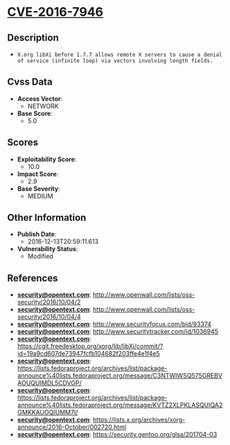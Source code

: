 
# [CVE-2016-7946](http://www.openwall.com/lists/oss-security/2016/10/04/2)

## Description

- `X.org libXi before 1.7.7 allows remote X servers to cause a denial of service (infinite loop) via vectors involving length fields.`

## Cvss Data

- **Access Vector**:
  - NETWORK
- **Base Score**:
  - 5.0

## Scores

- **Exploitability Score**:
  - 10.0
- **Impact Score**:
  - 2.9
- **Base Severity**:
  - MEDIUM

## Other Information

- **Publish Date**:
  - 2016-12-13T20:59:11.613
- **Vulnerability Status**:
  - Modified

## References

- **security@opentext.com**: http://www.openwall.com/lists/oss-security/2016/10/04/2
- **security@opentext.com**: http://www.openwall.com/lists/oss-security/2016/10/04/4
- **security@opentext.com**: http://www.securityfocus.com/bid/93374
- **security@opentext.com**: http://www.securitytracker.com/id/1036945
- **security@opentext.com**: https://cgit.freedesktop.org/xorg/lib/libXi/commit/?id=19a9cd607de73947fcfb104682f203ffe4e1f4e5
- **security@opentext.com**: https://lists.fedoraproject.org/archives/list/package-announce%40lists.fedoraproject.org/message/C3NTWIWSQ575GREBVAOUQUIMDL5CDVGP/
- **security@opentext.com**: https://lists.fedoraproject.org/archives/list/package-announce%40lists.fedoraproject.org/message/KVTZ2XLPKLASQUIQA2GMKKAUOQIUMM7I/
- **security@opentext.com**: https://lists.x.org/archives/xorg-announce/2016-October/002720.html
- **security@opentext.com**: https://security.gentoo.org/glsa/201704-03
